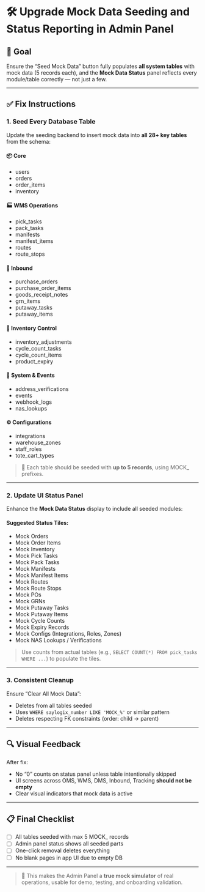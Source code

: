 # 🛠️ Upgrade Mock Data Seeding and Status Reporting in Admin Panel

## 🎯 Goal
Ensure the “Seed Mock Data” button fully populates **all system tables** with mock data (5 records each), and the **Mock Data Status** panel reflects every module/table correctly — not just a few.

---

## ✅ Fix Instructions

### 1. Seed Every Database Table
Update the seeding backend to insert mock data into **all 28+ key tables** from the schema:

#### 📦 Core
- users
- orders
- order_items
- inventory

#### 🏭 WMS Operations
- pick_tasks
- pack_tasks
- manifests
- manifest_items
- routes
- route_stops

#### 🚚 Inbound
- purchase_orders
- purchase_order_items
- goods_receipt_notes
- grn_items
- putaway_tasks
- putaway_items

#### 🧾 Inventory Control
- inventory_adjustments
- cycle_count_tasks
- cycle_count_items
- product_expiry

#### 🔁 System & Events
- address_verifications
- events
- webhook_logs
- nas_lookups

#### ⚙️ Configurations
- integrations
- warehouse_zones
- staff_roles
- tote_cart_types

> 🔁 Each table should be seeded with **up to 5 records**, using MOCK_ prefixes.

---

### 2. Update UI Status Panel
Enhance the **Mock Data Status** display to include all seeded modules:

#### Suggested Status Tiles:
- Mock Orders
- Mock Order Items
- Mock Inventory
- Mock Pick Tasks
- Mock Pack Tasks
- Mock Manifests
- Mock Manifest Items
- Mock Routes
- Mock Route Stops
- Mock POs
- Mock GRNs
- Mock Putaway Tasks
- Mock Putaway Items
- Mock Cycle Counts
- Mock Expiry Records
- Mock Configs (Integrations, Roles, Zones)
- Mock NAS Lookups / Verifications

> Use counts from actual tables (e.g., `SELECT COUNT(*) FROM pick_tasks WHERE ...`) to populate the tiles.

---

### 3. Consistent Cleanup
Ensure “Clear All Mock Data”:
- Deletes from all tables seeded
- Uses `WHERE saylogix_number LIKE 'MOCK_%'` or similar pattern
- Deletes respecting FK constraints (order: child → parent)

---

## 🔍 Visual Feedback
After fix:
- No “0” counts on status panel unless table intentionally skipped
- UI screens across OMS, WMS, DMS, Inbound, Tracking **should not be empty**
- Clear visual indicators that mock data is active

---

## 📋 Final Checklist
- [ ] All tables seeded with max 5 MOCK_ records
- [ ] Admin panel status shows all seeded parts
- [ ] One-click removal deletes everything
- [ ] No blank pages in app UI due to empty DB

---

> 🎯 This makes the Admin Panel a **true mock simulator** of real operations, usable for demo, testing, and onboarding validation.